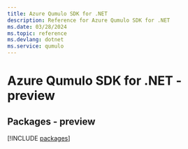 ```yaml
---
title: Azure Qumulo SDK for .NET
description: Reference for Azure Qumulo SDK for .NET
ms.date: 03/28/2024
ms.topic: reference
ms.devlang: dotnet
ms.service: qumulo
---
```

# Azure Qumulo SDK for .NET - preview
## Packages - preview
[!INCLUDE [packages](qumulo-index.md)]